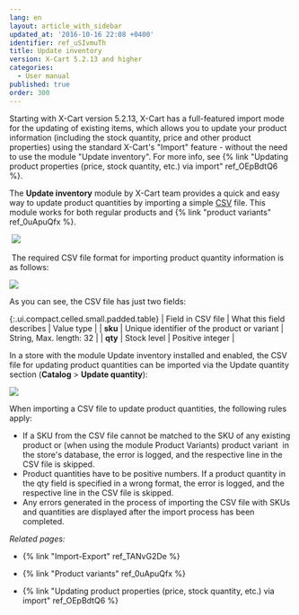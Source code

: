 ```yaml
---
lang: en
layout: article_with_sidebar
updated_at: '2016-10-16 22:08 +0400'
identifier: ref_uSIvmuTh
title: Update inventory
version: X-Cart 5.2.13 and higher
categories:
  - User manual
published: true
order: 300
---
```


Starting with X-Cart version 5.2.13, X-Cart has a full-featured import mode for the updating of existing items, which allows you to update your product information (including the stock quantity, price and other product properties) using the standard X-Cart's "Import" feature - without the need to use the module "Update inventory". For more info, see {% link "Updating product properties (price, stock quantity, etc.) via import" ref_OEpBdtQ6 %}.

The **Update inventory** module by X-Cart team provides a quick and easy way to update product quantities by importing a simple [CSV](https://en.wikipedia.org/wiki/Comma-separated_values) file. This module works for both regular products and {% link "product variants" ref_0uApuQfx %}.

 ![]({{site.baseurl}}/attachments/9306477/9438200.png)

 The required CSV file format for importing product quantity information is as follows:

![]({{site.baseurl}}/attachments/9306477/9438201.png)

As you can see, the CSV file has just two fields:

{:.ui.compact.celled.small.padded.table}
| Field in CSV file | What this field describes | Value type |
| **sku** | Unique identifier of the product or variant | String, Max. length: 32 |
| **qty** | Stock level | Positive integer |

In a store with the module Update inventory installed and enabled, the CSV file for updating product quantities can be imported via the Update quantity section (**Catalog** > **Update quantity**):

![]({{site.baseurl}}/attachments/9306477/9438202.png)

When importing a CSV file to update product quantities, the following rules apply:

*   If a SKU from the CSV file cannot be matched to the SKU of any existing product or (when using the module Product Variants) product variant  in the store's database, the error is logged, and the respective line in the CSV file is skipped.
*   Product quantities have to be positive numbers. If a product quantity in the qty field is specified in a wrong format, the error is logged, and the respective line in the CSV file is skipped.
*   Any errors generated in the process of importing the CSV file with SKUs and quantities are displayed after the import process has been completed.

_Related pages:_

*   {% link "Import-Export" ref_TANvG2De %}

*   {% link "Product variants" ref_0uApuQfx %}

*   {% link "Updating product properties (price, stock quantity, etc.) via import" ref_OEpBdtQ6 %}
